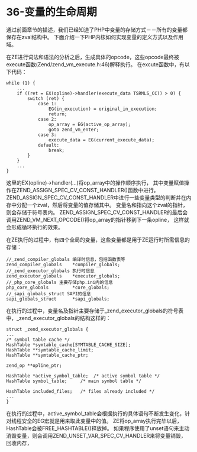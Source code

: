 # 36-变量的生命周期
通过前面章节的描述，我们已经知道了PHP中变量的存储方式－－所有的变量都保存在zval结构中。 下面介绍一下PHP内核如何实现变量的定义方式以及作用域。

在ZE进行词法和语法的分析之后，生成具体的opcode，这些opcode最终被execute函数(Zend/zend_vm_execute.h:46)解释执行。 在excute函数中，有以下代码：

    while (1) { 
        ... 
        if ((ret = EX(opline)->handler(execute_data TSRMLS_CC)) > 0) {
            switch (ret) {
                case 1:
                    EG(in_execution) = original_in_execution;
                    return;
                case 2:
                    op_array = EG(active_op_array);
                    goto zend_vm_enter;
                case 3:
                    execute_data = EG(current_execute_data);
                default:
                    break;
            }     
        }     
        ...
    }

这里的EX(opline)->handler(...)将op_array中的操作顺序执行， 其中变量赋值操作在ZEND_ASSIGN_SPEC_CV_CONST_HANDLER()函数中进行。 ZEND_ASSIGN_SPEC_CV_CONST_HANDLER中进行一些变量类型的判断并在内存中分配一个zval，然后将变量的值存储其中。 变量名和指向这个zval的指针，则会存储于符号表内。 ZEND_ASSIGN_SPEC_CV_CONST_HANDLER的最后会调用ZEND_VM_NEXT_OPCODE()将op_array的指针移到下一条opline， 这样就会形成循环执行的效果。

在ZE执行的过程中，有四个全局的变量，这些变量都是用于ZE运行时所需信息的存储：

    //_zend_compiler_globals 编译时信息，包括函数表等
    zend_compiler_globals    *compiler_globals;  
    //_zend_executor_globals 执行时信息
    zend_executor_globals    *executor_globals; 
    //_php_core_globals 主要存储php.ini内的信息
    php_core_globals         *core_globals; 
    //_sapi_globals_struct SAPI的信息
    sapi_globals_struct      *sapi_globals;

在执行的过程中，变量名及指针主要存储于_zend_executor_globals的符号表中，_zend_executor_globals的结构这样的：

    struct _zend_executor_globals {
    ...
    /* symbol table cache */
    HashTable *symtable_cache[SYMTABLE_CACHE_SIZE];
    HashTable **symtable_cache_limit;
    HashTable **symtable_cache_ptr;
     
    zend_op **opline_ptr;
     
    HashTable *active_symbol_table;  /* active symbol table */
    HashTable symbol_table;     /* main symbol table */
     
    HashTable included_files;   /* files already included */
    ...
    }

在执行的过程中，active_symbol_table会根据执行的具体语句不断发生变化，针对线程安全的EG宏就是用来取此变量中的值。 ZE将op_array执行完毕以后，HashTable会被FREE_HASHTABLE()释放掉。 如果程序使用了unset语句来主动消毁变量，则会调用ZEND_UNSET_VAR_SPEC_CV_HANDLER来将变量销毁， 回收内存，
